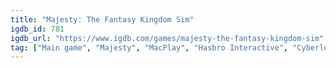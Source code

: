 ```yaml
---
title: "Majesty: The Fantasy Kingdom Sim"
igdb_id: 781
igdb_url: "https://www.igdb.com/games/majesty-the-fantasy-kingdom-sim"
tag: ["Main game", "Majesty", "MacPlay", "Hasbro Interactive", "Cyberlore Studios", "Linux Game Publishing", "MicroProse Software, Inc.", "Real Time Strategy (RTS)", "Simulator", "Strategy", "Single player", "Multiplayer", "Bird view / Isometric", "Fantasy", "Historical"]
---
```

